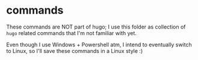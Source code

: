 # commands

These commands are NOT part of hugo; I use this folder as collection of `hugo` related commands that I'm not familiar with yet.

Even though I use Windows + Powershell atm, I intend to eventually switch to Linux, so I'll save these commands in a Linux style :)
